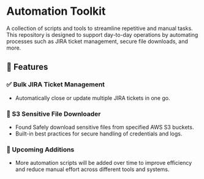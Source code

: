 # Automation Toolkit

A collection of scripts and tools to streamline repetitive and manual tasks. This repository is designed to support day-to-day operations by automating processes such as JIRA ticket management, secure file downloads, and more.

## 🚀 Features

### ✅ Bulk JIRA Ticket Management
- Automatically close or update multiple JIRA tickets in one go.

### 🔐 S3 Sensitive File Downloader
- Found Safely download sensitive files from specified AWS S3 buckets.
- Built-in best practices for secure handling of credentials and logs.

### 🔧 Upcoming Additions
- More automation scripts will be added over time to improve efficiency and reduce manual effort across different tools and systems.

